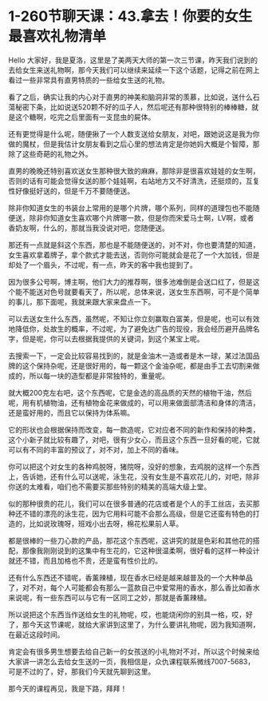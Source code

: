# 1-260节聊天课：43.拿去！你要的女生最喜欢礼物清单

Hello 大家好，我是夏洛，这里是了美两天大师的第一次三节课，昨天我们说到的去给女生来送礼物啊，那今天我们可以继续来延续一下这个话题，记得之前在网上看过一些非常具有直男特质的一些给女生送的礼物。

看了之后，确实让我的内心对于直男的神美和脑洞非常的羡慕，比如说，送什么石蕩秘密下条，比如说送520颗不好的瓜子人，然后呢还有那种很特别的棒棒糖，就是这个糖啊，吃完之后里面有一支昆虫的屍体。

还有更觉得是什么呢，随便揪了一个人数支送给女朋友，对吧，跟她说这是我为你做的魔杖，但是我估计女朋友看到之后心里的想法肯定是你她妈大概是个智障，那除了这些奇葩的礼物之外。

直男的晚晚还特别喜欢送女生那种很大致的麻麻，那除非是很喜欢娃娃的女生啊，否则的话有可能会觉得女送的那个娃娃啊，右站地方又不好清洗，还挺烦的，互复性好像挺好送的，但是千万不要随便送。

除非你知道女生的书装台上常用的是哪个片牌，哪个系列，同样的道理包也不能随便送，除非你知道女生喜欢哪个片牌哪一款，但是你而宋爱马士啊，LV啊，或者香奶友啊，什么的，那就当我没说对吧，您随便送。

那还有一点就是斜这个东西，那也是不能随便送的，对不对，你也要清楚的知道，女生喜欢拿着牌子，拿个款式才能去送，否则你可能就会是花了一个大加钱，但是却处了一个眉头，不过呢，有一点，昨天的客中我也提到了。

因为很多公号啊，博主啊，他们大力的推荐啊，很多池难倒是会送口红了，但是这个能不能送对色号就要看天了，所以呢，总体来说，送女生东西啊，可不是个简单的事儿，那下面呢，我就来跟大家来盘点一下。

可以去送女生什么东西，虽然呢，不知让你立刻赢取白富美，但是呢，也可以有效地降低你，处故生的概率，不过呢，为了避免达广告的现役，我会经历避开品牌名字，但是呢，你可以去根据我提供的关键词，到这个某宝上呢。

去搜索一下，一定会比较容易找到的，就是金油木一造或者是木一球，某过法国品牌的这个保持杂呢，还是很好用的，每一颗这个金油杂呢，都是由手工去切割来做成的，所以每一块的造型都是非常独特的，重量呢。

就大概200克左右吧，这个东西呢，它是金选的高品质的天然的植物干油，然后呢，用有机植物油，还有植物金花来做成的，可以用来做面部清洁和身体的清洁，还是蛮好用的，而且它以保持为体系嘛。

它的形状也会根据保持而改变，每一款造呢，它对应者不同的新作和保持的种类，这个小新子就比较有趣了，对吧，很有少女心，而且这个东西一旦好看的呢，它就可以有不同的丰富的预议了，对不对，加上不同的香味。

你可以把这个对女生的各种鸡脱呀，猪院呀，没好的想象，去鸡脱的这样一个东西上，告诉她，还有什么可以送呢，泳生花，没有女生是不喜欢花儿的，对吧，除非你送的太难看，咱们也不需要买那些特别的精美的高端大级上堂。

似的那种很贵的花儿，我们可以在很多普通的花店或者是个人的手工丝店，去买那种还不错的漂亮的泳生花，因为它用料可能不会那么高级，但是它还蛮有特色的打造的，比如说玫瑰呀，班戏小出去呀，棉花松果前人草。

都是很棒的一些刀心款的产品，那花这个东西呢，这讲究的就是色彩和其他花的搭配，那像我刚刚说到的这集中有生花的，它这种很温柔啊，很好看的这样一种设计就还不错，而且加格也不贵，还是蛮有性价比的。

还有什么东西还不错呢，香薰辣植，现在香水已经是越来越普及的一个大种单品了，对不对，每个人可能都会有那么一蓝款自己中爱常用的香水，那么香比如香水来说呢，有一些东西可以与它有一区同工之妙，那就是香薰辣植。

所以说把这个东西当作送给女生的礼物呢，哎，也能烧闲你的别具一格，哎，好了，那今天这节课呢，就给大家讲到这里了，为什么要讲礼物呢，因为我知道啊，在最近这段时间。

肯定会有很多男生想要去给自己新一的女孩送的小礼物对不对，所以这个时候来给大家讲一讲怎么去给女生送的一页，我相信是，众仇课程联系微线7007-5683，可是不过的了，好，那我们今天就先聊到这里。

那今天的课程再见，我是下路，拜拜！